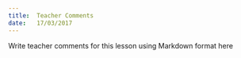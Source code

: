 ```yaml
---
title:  Teacher Comments
date:   17/03/2017
---
```


Write teacher comments for this lesson using Markdown format here